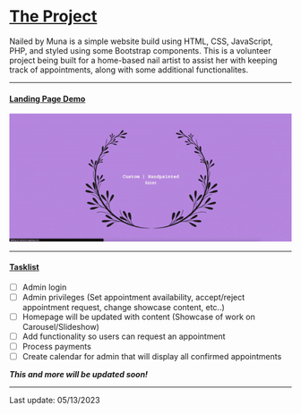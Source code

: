 # <u>The Project</u>
 Nailed by Muna is a simple website build using HTML, CSS, JavaScript, PHP, and styled using some Bootstrap components. This is a volunteer project being built for a home-based nail artist to assist her with keeping track of appointments, along with some additional functionalites.

---

#### <u>Landing Page Demo</u>
![screen-gif](./Assets/NBM-Landing-Demo.gif)

---
#### <u>Tasklist</u>

- [ ] Admin login
- [ ] Admin privileges (Set appointment availability, accept/reject appointment request, change showcase content, etc..)
- [ ] Homepage will be updated with content (Showcase of work on Carousel/Slideshow)
- [ ] Add functionality so users can request an appointment
- [ ] Process payments
- [ ] Create calendar for admin that will display all confirmed appointments

***This and more will be updated soon!***

---

Last update: 05/13/2023